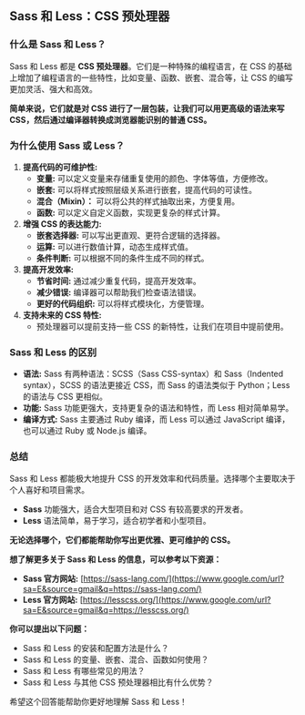 ## Sass 和 Less：CSS 预处理器

### 什么是 Sass 和 Less？

Sass 和 Less 都是 **CSS 预处理器**。它们是一种特殊的编程语言，在 CSS 的基础上增加了编程语言的一些特性，比如变量、函数、嵌套、混合等，让 CSS 的编写更加灵活、强大和高效。

**简单来说，它们就是对 CSS 进行了一层包装，让我们可以用更高级的语法来写 CSS，然后通过编译器转换成浏览器能识别的普通 CSS。**

### 为什么使用 Sass 或 Less？

1. **提高代码的可维护性:**
   - **变量:** 可以定义变量来存储重复使用的颜色、字体等值，方便修改。
   - **嵌套:** 可以将样式按照层级关系进行嵌套，提高代码的可读性。
   - **混合（Mixin）：** 可以将公共的样式抽取出来，方便复用。
   - **函数:** 可以定义自定义函数，实现更复杂的样式计算。
2. **增强 CSS 的表达能力:**
   - **嵌套选择器:** 可以写出更直观、更符合逻辑的选择器。
   - **运算:** 可以进行数值计算，动态生成样式值。
   - **条件判断:** 可以根据不同的条件生成不同的样式。
3. **提高开发效率:**
   - **节省时间:** 通过减少重复代码，提高开发效率。
   - **减少错误:** 编译器可以帮助我们检查语法错误。
   - **更好的代码组织:** 可以将样式模块化，方便管理。
4. **支持未来的 CSS 特性:**
   - 预处理器可以提前支持一些 CSS 的新特性，让我们在项目中提前使用。

### Sass 和 Less 的区别

- **语法:** Sass 有两种语法：SCSS（Sass CSS-syntax）和 Sass（Indented syntax），SCSS 的语法更接近 CSS，而 Sass 的语法类似于 Python；Less 的语法与 CSS 更相似。
- **功能:** Sass 功能更强大，支持更复杂的语法和特性，而 Less 相对简单易学。
- **编译方式:** Sass 主要通过 Ruby 编译，而 Less 可以通过 JavaScript 编译，也可以通过 Ruby 或 Node.js 编译。

### 总结

Sass 和 Less 都能极大地提升 CSS 的开发效率和代码质量。选择哪个主要取决于个人喜好和项目需求。

- **Sass** 功能强大，适合大型项目和对 CSS 有较高要求的开发者。
- **Less** 语法简单，易于学习，适合初学者和小型项目。

**无论选择哪个，它们都能帮助你写出更优雅、更可维护的 CSS。**

**想了解更多关于 Sass 和 Less 的信息，可以参考以下资源：**

- **Sass 官方网站:** [https://sass-lang.com/](https://www.google.com/url?sa=E&source=gmail&q=https://sass-lang.com/)
- **Less 官方网站:** [https://lesscss.org/](https://www.google.com/url?sa=E&source=gmail&q=https://lesscss.org/)

**你可以提出以下问题：**

- Sass 和 Less 的安装和配置方法是什么？
- Sass 和 Less 的变量、嵌套、混合、函数如何使用？
- Sass 和 Less 有哪些常见的用法？
- Sass 和 Less 与其他 CSS 预处理器相比有什么优势？

希望这个回答能帮助你更好地理解 Sass 和 Less！